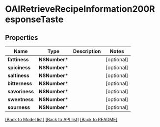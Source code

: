 # OAIRetrieveRecipeInformation200ResponseTaste

## Properties
Name | Type | Description | Notes
------------ | ------------- | ------------- | -------------
**fattiness** | **NSNumber*** |  | [optional] 
**spiciness** | **NSNumber*** |  | [optional] 
**saltiness** | **NSNumber*** |  | [optional] 
**bitterness** | **NSNumber*** |  | [optional] 
**savoriness** | **NSNumber*** |  | [optional] 
**sweetness** | **NSNumber*** |  | [optional] 
**sourness** | **NSNumber*** |  | [optional] 

[[Back to Model list]](../README.md#documentation-for-models) [[Back to API list]](../README.md#documentation-for-api-endpoints) [[Back to README]](../README.md)


